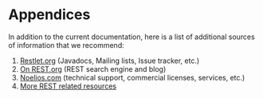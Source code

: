 Appendices
==========

In addition to the current documentation, here is a list of additional
sources of information that we recommend:

1.  [Restlet.org](http://restlet.org/)
    (Javadocs, Mailing lists, Issue tracker, etc.)
2.  [On
    REST.org](http://www.onrest.org/)
    (REST search engine and blog)
3.  [Noelios.com](http://www.noelios.com/)
    (technical support, commercial licenses, services, etc.)
4.  [More REST related
    resources](http://restlet.org/about/faq#04)

